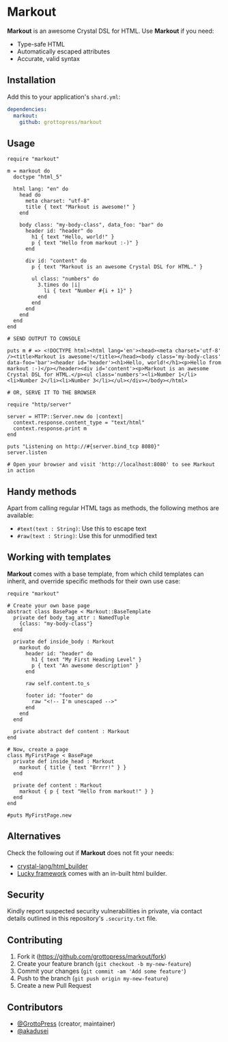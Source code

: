 # Markout

**Markout** is an awesome Crystal DSL for HTML. Use **Markout** if you need:

- Type-safe HTML
- Automatically escaped attributes
- Accurate, valid syntax

## Installation

Add this to your application's `shard.yml`:

```yaml
dependencies:
  markout:
    github: grottopress/markout
```

## Usage

```crystal
require "markout"

m = markout do
  doctype "html_5"

  html lang: "en" do
    head do
      meta charset: "utf-8"
      title { text "Markout is awesome!" }
    end

    body class: "my-body-class", data_foo: "bar" do
      header id: "header" do
        h1 { text "Hello, world!" }
        p { text "Hello from markout :-)" }
      end

      div id: "content" do
        p { text "Markout is an awesome Crystal DSL for HTML." }

        ul class: "numbers" do
          3.times do |i|
            li { text "Number #{i + 1}" }
          end
        end
      end
    end
  end
end

# SEND OUTPUT TO CONSOLE

puts m # => <!DOCTYPE html><html lang='en'><head><meta charset='utf-8' /><title>Markout is awesome!</title></head><body class='my-body-class' data-foo='bar'><header id='header'><h1>Hello, world!</h1><p>Hello from markout :-)</p></header><div id='content'><p>Markout is an awesome Crystal DSL for HTML.</p><ul class='numbers'><li>Number 1</li><li>Number 2</li><li>Number 3</li></ul></div></body></html>

# OR, SERVE IT TO THE BROWSER

require "http/server"

server = HTTP::Server.new do |context|
  context.response.content_type = "text/html"
  context.response.print m
end

puts "Listening on http://#{server.bind_tcp 8080}"
server.listen

# Open your browser and visit 'http://localhost:8080' to see Markout in action
```

## Handy methods

Apart from calling regular HTML tags as methods, the following methos are available:

- `#text(text : String)`: Use this to escape text
- `#raw(text : String)`: Use this for unmodified text

## Working with templates

**Markout** comes with a base template, from which child templates can inherit, and override specific methods for their own use case:

```crystal
require "markout"

# Create your own base page
abstract class BasePage < Markout::BaseTemplate
  private def body_tag_attr : NamedTuple
    {class: "my-body-class"}
  end

  private def inside_body : Markout
    markout do
      header id: "header" do
        h1 { text "My First Heading Level" }
        p { text "An awesome description" }
      end

      raw self.content.to_s

      footer id: "footer" do
        raw "<!-- I'm unescaped -->"
      end
    end
  end

  private abstract def content : Markout
end

# Now, create a page
class MyFirstPage < BasePage
  private def inside_head : Markout
    markout { title { text "Brrrr!" } }
  end

  private def content : Markout
    markout { p { text "Hello from markout!" } }
  end
end

#puts MyFirstPage.new
```

## Alternatives

Check the following out if **Markout** does not fit your needs:

- [crystal-lang/html_builder](https://github.com/crystal-lang/html_builder)
- [Lucky framework](https://luckyframework.org/guides/rendering-html/) comes with an in-built html builder.

## Security

Kindly report suspected security vulnerabilities in private, via contact details outlined in this repository's `.security.txt` file.

## Contributing

1. Fork it (<https://github.com/grottopress/markout/fork>)
2. Create your feature branch (`git checkout -b my-new-feature`)
3. Commit your changes (`git commit -am 'Add some feature'`)
4. Push to the branch (`git push origin my-new-feature`)
5. Create a new Pull Request

## Contributors

- [@GrottoPress](https://github.com/grottopress) (creator, maintainer)
- [@akadusei](https://github.com/akadusei)
